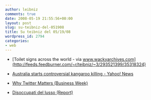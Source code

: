 ```yaml
---
author: leibniz
comments: true
date: 2008-05-19 21:55:56+00:00
layout: post
slug: su-teibniz-del-051908
title: Su teibniz del 05/19/08
wordpress_id: 2794
categories:
- web
---
```




  * [Toilet signs across the world - via www.wackyarchives.com](http://feeds.feedburner.com/~r/teibniz/~3/293521399/35318324)


  * [Australia starts controversial kangaroo killing - Yahoo! News](http://feeds.feedburner.com/~r/teibniz/~3/293485601/35313516)


  * [Why Twitter Matters (Business Week)](http://feeds.feedburner.com/~r/teibniz/~3/293417406/35304067)


  * [Disoccupati del lusso (Report)](http://feeds.feedburner.com/~r/teibniz/~3/293415837/35303918)


